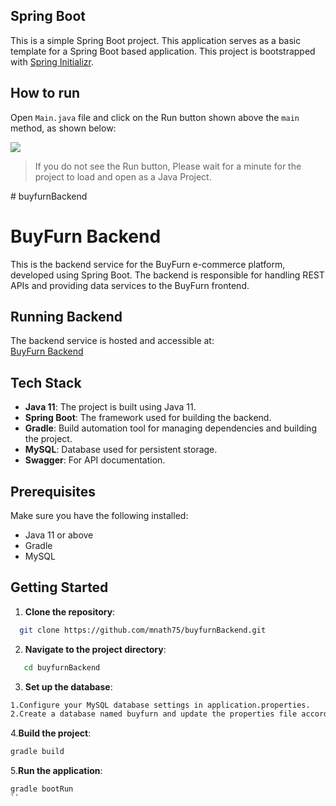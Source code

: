 ## Spring Boot
This is a simple Spring Boot project. This application serves as a basic template for a Spring Boot based application.
This project is bootstrapped with [Spring Initializr](https://start.spring.io/).

## How to run
Open `Main.java` file and click on the Run button shown above the `main` method, as shown below:

![](https://static.onecompiler.com/images/posts/3zzkbysj7/run-spring-boot.png)

> If you do not see the Run button, Please wait for a minute for the project to load and open as a Java Project.

<!-- 1. Before running the application, make sure all dependencies are installed. To install dependencies, run following command in terminal:
   ```sh
   ./gradlew build -x test
   ```

2. To run the application, run following command in terminal:
   ```sh
   ./gradlew bootRun
   ```   
3. Refresh the URL in simple browser to see the output.    --># buyfurnBackend


# BuyFurn Backend

This is the backend service for the BuyFurn e-commerce platform, developed using Spring Boot. The backend is responsible for handling REST APIs and providing data services to the BuyFurn frontend.

## Running Backend

The backend service is hosted and accessible at:  
[BuyFurn Backend](https://8zbr62-8080.ocws.app)

## Tech Stack

- **Java 11**: The project is built using Java 11.
- **Spring Boot**: The framework used for building the backend.
- **Gradle**: Build automation tool for managing dependencies and building the project.
- **MySQL**: Database used for persistent storage.
- **Swagger**: For API documentation.

## Prerequisites

Make sure you have the following installed:

- Java 11 or above
- Gradle
- MySQL

## Getting Started

1. **Clone the repository**:
 ```bash
   git clone https://github.com/mnath75/buyfurnBackend.git
```
2. **Navigate to the project directory**:
```bash
   cd buyfurnBackend
```

3. **Set up the database**:
```bash
1.Configure your MySQL database settings in application.properties.
2.Create a database named buyfurn and update the properties file accordingly.
```
4.**Build the project**:
```bash
gradle build
```

5.**Run the application**:
```bash
gradle bootRun
``
